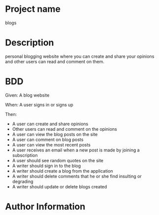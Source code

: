 # Project name
blogs

# Description
personal blogging website where you can create and share your opinions and other users can read and comment on them.

# BDD
Given: A blog website

When: A user signs in or signs up

Then: 
* A user can create and share opinions
* Other users can read and comment on the opinions 
* A user can view the blog posts on the site
* A user can comment on blog posts
* A user can view the most recent posts
* A user receives an email when a new post is made by joining a subscription
* A user should see random quotes on the site
* A writer should sign in to the blog
* A writer should create a blog from the application
* A writer should delete comments that he or she find insulting or degrading
* A writer should update or delete blogs created

# Author Information